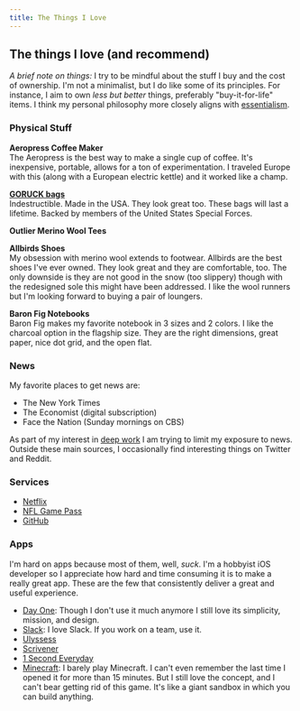 ```yaml
---
title: The Things I Love
---
```


## The things I love (and recommend)

*A brief note on things:*
I try to be mindful about the stuff I buy and the cost of ownership. I'm not a minimalist, but I do like some of its principles. For instance, I aim to own *less but better* things, preferably "buy-it-for-life" items. I think my personal philosophy more closely aligns with [essentialism]().    

### Physical Stuff

**Aeropress Coffee Maker**<br>
The Aeropress is the best way to make a single cup of coffee. It's inexpensive, portable, allows for a ton of experimentation. I traveled Europe with this (along with a European electric kettle) and it worked like a champ.

**[GORUCK bags]()**<br>
Indestructible. Made in the USA. They look great too. These bags will last a lifetime. Backed by members of the United States Special Forces.

**Outlier Merino Wool Tees**

**Allbirds Shoes**<br>
My obsession with merino wool extends to footwear. Allbirds are the best shoes I've ever owned. They look great and they are comfortable, too. The only downside is they are not good in the snow (too slippery) though with the redesigned sole this might have been addressed. I like the wool runners but I'm looking forward to buying a pair of loungers.

**Baron Fig Notebooks**<br>
Baron Fig makes my favorite notebook in 3 sizes and 2 colors. I like the charcoal option in the flagship size. They are the right dimensions, great paper, nice dot grid, and the open flat.

### News
My favorite places to get news are:  

- The New York Times
- The Economist (digital subscription)
- Face the Nation (Sunday mornings on CBS)

As part of my interest in [deep work]() I am trying to limit my exposure to news. Outside these main sources, I occasionally find interesting things on Twitter and Reddit.

### Services

- [Netflix]()
- [NFL Game Pass]()
- [GitHub]()


### Apps
I'm hard on apps because most of them, well, *suck*. I'm a hobbyist iOS developer so I appreciate how hard and time consuming it is to make a really great app. These are the few that consistently deliver a great and useful experience.

- [Day One](): Though I don't use it much anymore I still love its simplicity, mission, and design.
- [Slack](): I love Slack. If you work on a team, use it.
- [Ulyssess]()
- [Scrivener]()
- [1 Second Everyday]()
- [Minecraft](): I barely play Minecraft. I can't even remember the last time I opened it for more than 15 minutes. But I still love the concept, and I can't bear getting rid of this game. It's like a giant sandbox in which you can build anything.  

